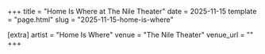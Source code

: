 +++
title = "Home Is Where at The Nile Theater"
date = 2025-11-15
template = "page.html"
slug = "2025-11-15-home-is-where"

[extra]
artist = "Home Is Where"
venue = "The Nile Theater"
venue_url = ""
+++
